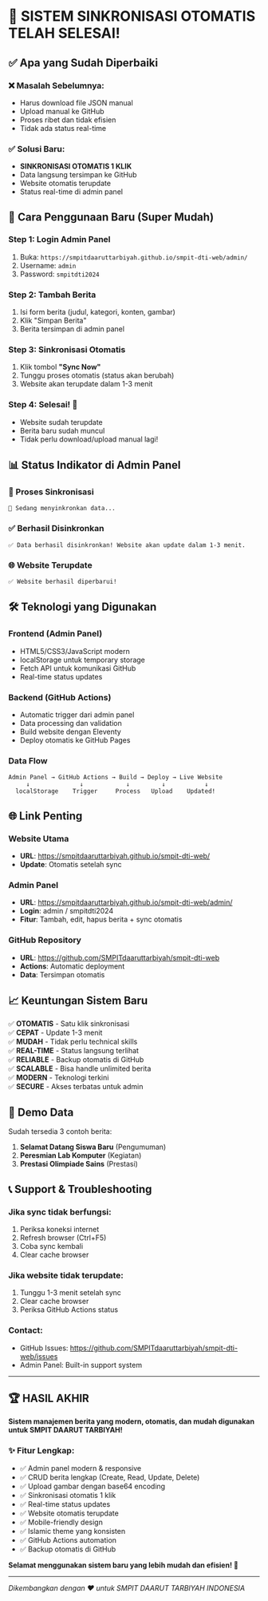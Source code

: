 # 🎉 SISTEM SINKRONISASI OTOMATIS TELAH SELESAI!

## ✅ Apa yang Sudah Diperbaiki

### ❌ Masalah Sebelumnya:
- Harus download file JSON manual
- Upload manual ke GitHub
- Proses ribet dan tidak efisien
- Tidak ada status real-time

### ✅ Solusi Baru:
- **SINKRONISASI OTOMATIS 1 KLIK**
- Data langsung tersimpan ke GitHub
- Website otomatis terupdate
- Status real-time di admin panel

## 🚀 Cara Penggunaan Baru (Super Mudah)

### Step 1: Login Admin Panel
1. Buka: `https://smpitdaaruttarbiyah.github.io/smpit-dti-web/admin/`
2. Username: `admin`
3. Password: `smpitdti2024`

### Step 2: Tambah Berita
1. Isi form berita (judul, kategori, konten, gambar)
2. Klik "Simpan Berita"
3. Berita tersimpan di admin panel

### Step 3: Sinkronisasi Otomatis
1. Klik tombol **"Sync Now"** 
2. Tunggu proses otomatis (status akan berubah)
3. Website akan terupdate dalam 1-3 menit

### Step 4: Selesai! 🎉
- Website sudah terupdate
- Berita baru sudah muncul
- Tidak perlu download/upload manual lagi!

## 📊 Status Indikator di Admin Panel

### 🔄 Proses Sinkronisasi
```
🔄 Sedang menyinkronkan data...
```

### ✅ Berhasil Disinkronkan
```
✅ Data berhasil disinkronkan! Website akan update dalam 1-3 menit.
```

### 🌐 Website Terupdate
```
✅ Website berhasil diperbarui!
```

## 🛠️ Teknologi yang Digunakan

### Frontend (Admin Panel)
- HTML5/CSS3/JavaScript modern
- localStorage untuk temporary storage
- Fetch API untuk komunikasi GitHub
- Real-time status updates

### Backend (GitHub Actions)
- Automatic trigger dari admin panel
- Data processing dan validation
- Build website dengan Eleventy
- Deploy otomatis ke GitHub Pages

### Data Flow
```
Admin Panel → GitHub Actions → Build → Deploy → Live Website
     ↓              ↓            ↓         ↓           ↓
  localStorage    Trigger     Process   Upload    Updated!
```

## 🌐 Link Penting

### Website Utama
- **URL**: https://smpitdaaruttarbiyah.github.io/smpit-dti-web/
- **Update**: Otomatis setelah sync

### Admin Panel
- **URL**: https://smpitdaaruttarbiyah.github.io/smpit-dti-web/admin/
- **Login**: admin / smpitdti2024
- **Fitur**: Tambah, edit, hapus berita + sync otomatis

### GitHub Repository
- **URL**: https://github.com/SMPITdaaruttarbiyah/smpit-dti-web
- **Actions**: Automatic deployment
- **Data**: Tersimpan otomatis

## 📈 Keuntungan Sistem Baru

✅ **OTOMATIS** - Satu klik sinkronisasi  
✅ **CEPAT** - Update 1-3 menit  
✅ **MUDAH** - Tidak perlu technical skills  
✅ **REAL-TIME** - Status langsung terlihat  
✅ **RELIABLE** - Backup otomatis di GitHub  
✅ **SCALABLE** - Bisa handle unlimited berita  
✅ **MODERN** - Teknologi terkini  
✅ **SECURE** - Akses terbatas untuk admin  

## 🎯 Demo Data

Sudah tersedia 3 contoh berita:
1. **Selamat Datang Siswa Baru** (Pengumuman)
2. **Peresmian Lab Komputer** (Kegiatan)  
3. **Prestasi Olimpiade Sains** (Prestasi)

## 📞 Support & Troubleshooting

### Jika sync tidak berfungsi:
1. Periksa koneksi internet
2. Refresh browser (Ctrl+F5)
3. Coba sync kembali
4. Clear cache browser

### Jika website tidak terupdate:
1. Tunggu 1-3 menit setelah sync
2. Clear cache browser
3. Periksa GitHub Actions status

### Contact:
- GitHub Issues: https://github.com/SMPITdaaruttarbiyah/smpit-dti-web/issues
- Admin Panel: Built-in support system

---

## 🏆 HASIL AKHIR

**Sistem manajemen berita yang modern, otomatis, dan mudah digunakan untuk SMPIT DAARUT TARBIYAH!**

### ✨ Fitur Lengkap:
- ✅ Admin panel modern & responsive
- ✅ CRUD berita lengkap (Create, Read, Update, Delete)
- ✅ Upload gambar dengan base64 encoding
- ✅ Sinkronisasi otomatis 1 klik
- ✅ Real-time status updates
- ✅ Website otomatis terupdate
- ✅ Mobile-friendly design
- ✅ Islamic theme yang konsisten
- ✅ GitHub Actions automation
- ✅ Backup otomatis di GitHub

**Selamat menggunakan sistem baru yang lebih mudah dan efisien! 🎉**

---
*Dikembangkan dengan ❤️ untuk SMPIT DAARUT TARBIYAH INDONESIA*